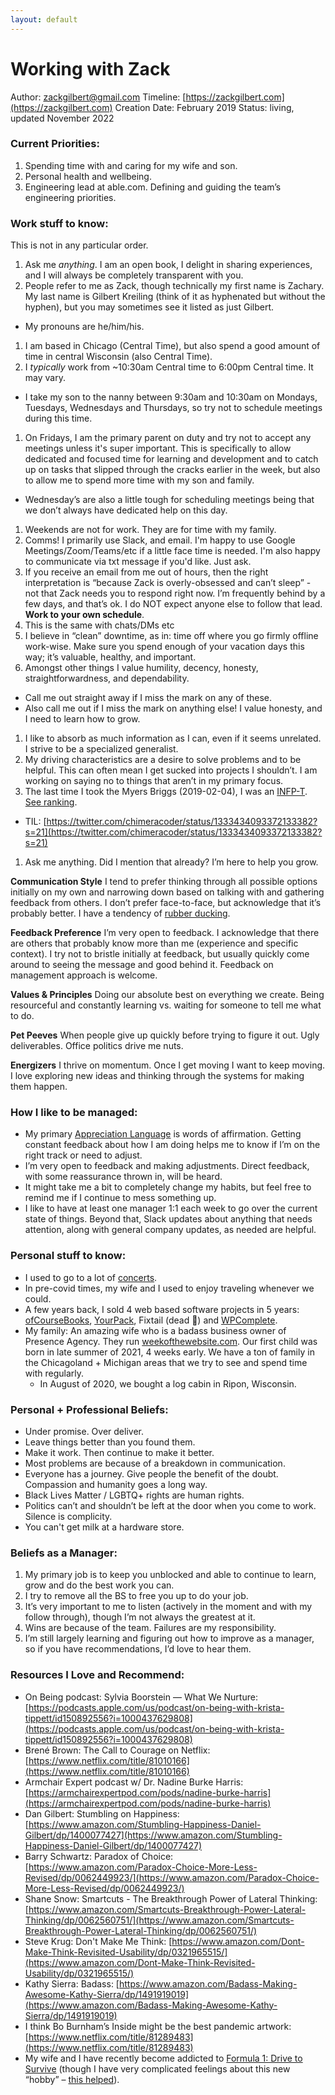 ```yaml
---
layout: default
---
```


# Working with Zack
Author: [zackgilbert@gmail.com](mailto:zackgilbert@gmail.com) 
Timeline: [https://zackgilbert.com](https://zackgilbert.com) 
Creation Date: February 2019 
Status: living, updated November 2022 

### Current Priorities:
1. Spending time with and caring for my wife and son.
1. Personal health and wellbeing.
1. Engineering lead at able.com. Defining and guiding the team’s engineering priorities.

### Work stuff to know:
This is not in any particular order.
1. Ask me _anything_. I am an open book, I delight in sharing experiences, and I will always be completely transparent with you.
1. People refer to me as Zack, though technically my first name is Zachary. My last name is Gilbert Kreiling (think of it as hyphenated but without the hyphen), but you may sometimes see it listed as just Gilbert.
  - My pronouns are he/him/his.
1. I am based in Chicago (Central Time), but also spend a good amount of time in central Wisconsin (also Central Time).
1. I _typically_ work from ~10:30am Central time to 6:00pm Central time. It may vary.
  - I take my son to the nanny between 9:30am and 10:30am on Mondays, Tuesdays, Wednesdays and Thursdays, so try not to schedule meetings during this time.
1. On Fridays, I am the primary parent on duty and try not to accept any meetings unless it's super important. This is specifically to allow dedicated and focused time for learning and development and to catch up on tasks that slipped through the cracks earlier in the week, but also to allow me to spend more time with my son and family.
  - Wednesday’s are also a little tough for scheduling meetings being that we don’t always have dedicated help on this day. 
1. Weekends are not for work. They are for time with my family.
1. Comms! I primarily use Slack, and email. I'm happy to use Google Meetings/Zoom/Teams/etc if a little face time is needed. I'm also happy to communicate via txt message if you'd like. Just ask.
1. If you receive an email from me out of hours, then the right interpretation is “because Zack is overly-obsessed and can’t sleep” - not that Zack needs you to respond right now. I’m frequently behind by a few days, and that’s ok. I do NOT expect anyone else to follow that lead. **Work to your own schedule**.
  1. This is the same with chats/DMs etc
1. I believe in “clean” downtime, as in: time off where you go firmly offline work-wise. Make sure you spend enough of your vacation days this way; it’s valuable, healthy, and important.
1. Amongst other things I value humility, decency, honesty, straightforwardness, and dependability.
  - Call me out straight away if I miss the mark on any of these.
  - Also call me out if I miss the mark on anything else! I value honesty, and I need to learn how to grow.
1. I like to absorb as much information as I can, even if it seems unrelated. I strive to be a specialized generalist.
1. My driving characteristics are a desire to solve problems and to be helpful. This can often mean I get sucked into projects I shouldn’t. I am working on saying no to things that aren’t in my primary focus.
1. The last time I took the Myers Briggs (2019-02-04), I was an [INFP-T](https://www.16personalities.com/infp-personality). [See ranking](https://share.getcloudapp.com/ApuO4gvn).
  - TIL: [https://twitter.com/chimeracoder/status/1333434093372133382?s=21](https://twitter.com/chimeracoder/status/1333434093372133382?s=21)
1. Ask me anything. Did I mention that already? I’m here to help you grow.

**Communication Style** 
I tend to prefer thinking through all possible options initially on my own and narrowing down based on talking with and gathering feedback from others. I don’t prefer face-to-face, but acknowledge that it’s probably better. I have a tendency of [rubber ducking](https://www.parkersoftware.com/blog/rubber-ducking-not-just-a-funny-phrase/#:~:text=Rubber%20ducking%20is%20the%20shortened,bathroom%20toy%3A%20a%20rubber%20ducky.&text=In%20the%20story%2C%20a%20programmer,to%20a%20yellow%20plastic%20waterfowl). 

**Feedback Preference** 
I’m very open to feedback. I acknowledge that there are others that probably know more than me (experience and specific context). I try not to bristle initially at feedback, but usually quickly come around to seeing the message and good behind it. Feedback on management approach is welcome.

**Values & Principles** 
Doing our absolute best on everything we create. Being resourceful and constantly learning vs. waiting for someone to tell me what to do.

**Pet Peeves** 
When people give up quickly before trying to figure it out. Ugly deliverables. Office politics drive me nuts.

**Energizers** 
I thrive on momentum. Once I get moving I want to keep moving. I love exploring new ideas and thinking through the systems for making them happen.

### How I like to be managed:
* My primary [Appreciation Language](https://www.appreciationatwork.com) is words of affirmation. Getting constant feedback about how I am doing helps me to know if I’m on the right track or need to adjust.
* I’m very open to feedback and making adjustments. Direct feedback, with some reassurance thrown in, will be heard. 
* It might take me a bit to completely change my habits, but feel free to remind me if I continue to mess something up.
* I like to have at least one manager 1:1 each week to go over the current state of things. Beyond that, Slack updates about anything that needs attention, along with general company updates, as needed are helpful.

### Personal stuff to know:
* I used to go to a lot of [concerts](https://concerts.zackgilbert.com).
* In pre-covid times, my wife and I used to enjoy traveling whenever we could.
* A few years back, I sold 4 web based software projects in 5 years: [ofCourseBooks](https://ofcoursebooks.com/), [YourPack](https://yourpack.co/), Fixtail (dead 🥲) and [WPComplete](https://wpcomplete.co).
* My family: An amazing wife who is a badass business owner of Presence Agency. They run [weekofthewebsite.com](https://weekofthewebsite.com). Our first child was born in late summer of 2021, 4 weeks early. We have a ton of family in the Chicagoland + Michigan areas that we try to see and spend time with regularly.
  * In August of 2020, we bought a log cabin in Ripon, Wisconsin.

### Personal + Professional Beliefs:
* Under promise. Over deliver.
* Leave things better than you found them.
* Make it work. Then continue to make it better.
* Most problems are because of a breakdown in communication.
* Everyone has a journey. Give people the benefit of the doubt. Compassion and humanity goes a long way.
* Black Lives Matter / LGBTQ+ rights are human rights.
* Politics can’t and shouldn’t be left at the door when you come to work. Silence is complicity.
* You can't get milk at a hardware store.

### Beliefs as a Manager:
1. My primary job is to keep you unblocked and able to continue to learn, grow and do the best work you can.
1. I try to remove all the BS to free you up to do your job.
1. It’s very important to me to listen (actively in the moment and with my follow through), though I’m not always the greatest at it.
1. Wins are because of the team. Failures are my responsibility.
1. I’m still largely learning and figuring out how to improve as a manager, so if you have recommendations, I’d love to hear them.

### Resources I Love and Recommend:
* On Being podcast: Sylvia Boorstein — What We Nurture: [https://podcasts.apple.com/us/podcast/on-being-with-krista-tippett/id150892556?i=1000437629808](https://podcasts.apple.com/us/podcast/on-being-with-krista-tippett/id150892556?i=1000437629808)
* Brené Brown: The Call to Courage on Netflix: [https://www.netflix.com/title/81010166](https://www.netflix.com/title/81010166)
* Armchair Expert podcast w/ Dr. Nadine Burke Harris: [https://armchairexpertpod.com/pods/nadine-burke-harris](https://armchairexpertpod.com/pods/nadine-burke-harris)
* Dan Gilbert: Stumbling on Happiness: [https://www.amazon.com/Stumbling-Happiness-Daniel-Gilbert/dp/1400077427](https://www.amazon.com/Stumbling-Happiness-Daniel-Gilbert/dp/1400077427)
* Barry Schwartz: Paradox of Choice: [https://www.amazon.com/Paradox-Choice-More-Less-Revised/dp/0062449923/](https://www.amazon.com/Paradox-Choice-More-Less-Revised/dp/0062449923/)
* Shane Snow: Smartcuts - The Breakthrough Power of Lateral Thinking: [https://www.amazon.com/Smartcuts-Breakthrough-Power-Lateral-Thinking/dp/0062560751/](https://www.amazon.com/Smartcuts-Breakthrough-Power-Lateral-Thinking/dp/0062560751/)
* Steve Krug: Don't Make Me Think: [https://www.amazon.com/Dont-Make-Think-Revisited-Usability/dp/0321965515/](https://www.amazon.com/Dont-Make-Think-Revisited-Usability/dp/0321965515/)
* Kathy Sierra: Badass: [https://www.amazon.com/Badass-Making-Awesome-Kathy-Sierra/dp/1491919019](https://www.amazon.com/Badass-Making-Awesome-Kathy-Sierra/dp/1491919019)
* I think Bo Burnham’s Inside might be the best pandemic artwork: [https://www.netflix.com/title/81289483](https://www.netflix.com/title/81289483)
* My wife and I have recently become addicted to [Formula 1: Drive to Survive](https://www.netflix.com/title/80204890) (though I have very complicated feelings about this new “hobby” – [this helped](https://www.youtube.com/watch?v=SSdsncLXLYs)).

